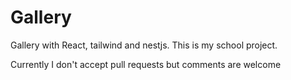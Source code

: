 # Gallery
Gallery with React, tailwind and nestjs. This is my school project.

Currently I don't accept pull requests but comments are welcome